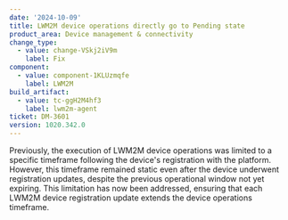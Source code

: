 ```yaml
---
date: '2024-10-09'
title: LWM2M device operations directly go to Pending state
product_area: Device management & connectivity
change_type:
  - value: change-VSkj2iV9m
    label: Fix
component:
  - value: component-1KLUzmqfe
    label: LWM2M
build_artifact:
  - value: tc-ggH2M4hf3
    label: lwm2m-agent
ticket: DM-3601
version: 1020.342.0
---
```

Previously,
the execution of LWM2M device operations was limited to a specific timeframe following the device's registration with the platform.
However, this timeframe remained static even after the device underwent registration updates,
despite the previous operational window not yet expiring.
This limitation has now been addressed,
ensuring that each LWM2M device registration update extends the device operations timeframe.
